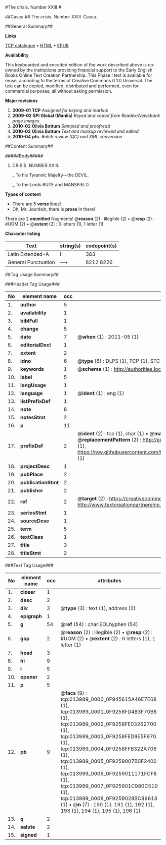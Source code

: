 #The crisis. Number XXIII.#

##Casca.##
The crisis. Number XXIII.
Casca.

##General Summary##

**Links**

[TCP catalogue](http://www.ota.ox.ac.uk/tcp/)  • 
[HTML](http://tei.it.ox.ac.uk/tcp/Texts-HTML/free/N11/N11039.html)  • 
[EPUB](http://tei.it.ox.ac.uk/tcp/Texts-EPUB/free/N11/N11039.epub)

**Availability**

This keyboarded and encoded edition of the
	       work described above is co-owned by the institutions
	       providing financial support to the Early English Books
	       Online Text Creation Partnership. This Phase I text is
	       available for reuse, according to the terms of Creative
	       Commons 0 1.0 Universal. The text can be copied,
	       modified, distributed and performed, even for
	       commercial purposes, all without asking permission.

**Major revisions**

1. __2009-01__ __TCP__ *Assigned for keying and markup*
1. __2009-02__ __SPi Global (Manila)__ *Keyed and coded from Readex/Newsbank page images*
1. __2010-02__ __Olivia Bottum__ *Sampled and proofread*
1. __2010-02__ __Olivia Bottum__ *Text and markup reviewed and edited*
1. __2010-04__ __pfs.__ *Batch review (QC) and XML conversion*

##Content Summary##

#####Body#####

1. CRISIS. NUMBER XXIII.

    _ To his Tyrannic Majeſty—the DEVIL.

    _ To the Lords BUTE and MANSFIELD.

**Types of content**

  * There are 5 **verse** lines!
  * Oh, Mr. Jourdain, there is **prose** in there!

There are 2 **ommitted** fragments! 
 @__reason__ (2) : illegible (2)  •  @__resp__ (2) : #UOM (2)  •  @__extent__ (2) : 6 letters (1), 1 letter (1)

**Character listing**


|Text|string(s)|codepoint(s)|
|---|---|---|
|Latin Extended-A|ſ|383|
|General Punctuation|—•|8212 8226|

##Tag Usage Summary##

###Header Tag Usage###

|No|element name|occ|attributes|
|---|---|---|---|
|1.|__author__|5||
|2.|__availability__|1||
|3.|__biblFull__|1||
|4.|__change__|5||
|5.|__date__|7| @__when__ (1) : 2011-05 (1)|
|6.|__editorialDecl__|1||
|7.|__extent__|2||
|8.|__idno__|6| @__type__ (6) : DLPS (1), TCP (1), STC (1), NOTIS (1), IMAGE-SET (1), EVANS-CITATION (1)|
|9.|__keywords__|1| @__scheme__ (1) : http://authorities.loc.gov/ (1)|
|10.|__label__|5||
|11.|__langUsage__|1||
|12.|__language__|1| @__ident__ (1) : eng (1)|
|13.|__listPrefixDef__|1||
|14.|__note__|8||
|15.|__notesStmt__|2||
|16.|__p__|11||
|17.|__prefixDef__|2| @__ident__ (2) : tcp (1), char (1)  •  @__matchPattern__ (2) : ([0-9\-]+):([0-9IVX]+) (1), (.+) (1)  •  @__replacementPattern__ (2) : http://eebo.chadwyck.com/downloadtiff?vid=$1&page=$2 (1), https://raw.githubusercontent.com/textcreationpartnership/Texts/master/tcpchars.xml#$1 (1)|
|18.|__projectDesc__|1||
|19.|__pubPlace__|2||
|20.|__publicationStmt__|2||
|21.|__publisher__|2||
|22.|__ref__|2| @__target__ (2) : https://creativecommons.org/publicdomain/zero/1.0/ (1), http://www.textcreationpartnership.org/docs/. (1)|
|23.|__seriesStmt__|1||
|24.|__sourceDesc__|1||
|25.|__term__|5||
|26.|__textClass__|1||
|27.|__title__|3||
|28.|__titleStmt__|2||


###Text Tag Usage###

|No|element name|occ|attributes|
|---|---|---|---|
|1.|__closer__|1||
|2.|__desc__|2||
|3.|__div__|3| @__type__ (3) : text (1), address (2)|
|4.|__epigraph__|1||
|5.|__g__|54| @__ref__ (54) : char:EOLhyphen (54)|
|6.|__gap__|2| @__reason__ (2) : illegible (2)  •  @__resp__ (2) : #UOM (2)  •  @__extent__ (2) : 6 letters (1), 1 letter (1)|
|7.|__head__|3||
|8.|__hi__|9||
|9.|__l__|5||
|10.|__opener__|2||
|11.|__p__|5||
|12.|__pb__|9| @__facs__ (9) : tcp:013989_0000_0F945615A46E7E08 (1), tcp:013989_0001_0F9258FD4B3F70B8 (1), tcp:013989_0002_0F9258FE03262700 (1), tcp:013989_0003_0F9258FED9E5F970 (1), tcp:013989_0004_0F9258FFB322A708 (1), tcp:013989_0005_0F9259007B0F2400 (1), tcp:013989_0006_0F9259011171FCF8 (1), tcp:013989_0007_0F925901C980C510 (1), tcp:013989_0008_0F9259028BC89618 (1)  •  @__n__ (7) : 190 (1), 191 (1), 192 (1), 193 (1), 194 (1), 195 (1), 196 (1)|
|13.|__q__|2||
|14.|__salute__|2||
|15.|__signed__|1||
